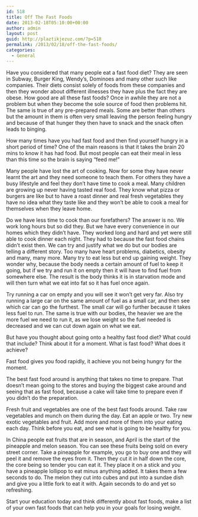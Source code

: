 ```yaml
---
id: 518
title: Off The Fast Foods
date: 2013-02-18T05:10:00+00:00
author: admin
layout: post
guid: http://plaztikjezuz.com/?p=518
permalink: /2013/02/18/off-the-fast-foods/
categories:
  - General
---
```

Have you considered that many people eat a fast food diet? They are seen in Subway, Burger King, Wendy’s, Dominoes and many other such like companies. Their diets consist solely of foods from these companies and then they wonder about different illnesses they have plus the fact they are obese. How good are all these fast foods? Once in awhile they are not a problem but when they become the sole source of food then problems hit. The same is true of any pre-prepared meals. Some are better than others but the amount in them is often very small leaving the person feeling hungry and because of that hunger they then have to snack and the snack often leads to binging.

How many times have you had fast food and then find yourself hungry in a short period of time? One of the main reasons is that it takes the brain 20 mins to know it has had food. But most people can eat their meal in less than this time so the brain is saying “feed me!”

Many people have lost the art of cooking. Now for some they have never learnt the art and they need someone to teach them. For others they have a busy lifestyle and feel they don’t have time to cook a meal. Many children are growing up never having tasted real food. They know what pizza or burgers are like but to have a roast dinner and real fresh vegetables they have no idea what they taste like and they won’t be able to cook a meal for themselves when they leave home.

Do we have less time to cook than our forefathers? The answer is no. We work long hours but so did they. But we have every convenience in our homes which they didn’t have. They worked long and hard and yet were still able to cook dinner each night. They had to because the fast food chains didn’t exist then. We can try and justify what we do but our bodies are telling a different story. Too many have heart problems, diabetics, obesity and many, many more. Many try to eat less but end up gaining weight. They wonder why, because the body needs a certain amount of fuel to keep it going, but if we try and run it on empty then it will have to find fuel from somewhere else. The result is the body thinks it is in starvation mode and will then turn what we eat into fat so it has fuel once again.

Try running a car on empty and you will see it won’t get very far. Also try running a large car on the same amount of fuel as a small car, and then see which car can go the furthest. The small car will go further because it takes less fuel to run. The same is true with our bodies, the heavier we are the more fuel we need to run it, as we lose weight so the fuel needed is decreased and we can cut down again on what we eat.

But have you thought about going onto a healthy fast food diet? What could that include? Think about it for a moment. What is fast food? What does it achieve?

Fast food gives you food rapidly, it achieve you not being hungry for the moment.

The best fast food around is anything that takes no time to prepare. That doesn’t mean going to the stores and buying the biggest cake around and seeing that as fast food, because a cake will take time to prepare even if you didn’t do the preparation.

Fresh fruit and vegetables are one of the best fast foods around. Take raw vegetables and munch on them during the day. Eat an apple or two. Try new exotic vegetables and fruit. Add more and more of them into your eating each day. Think before you eat, and see what is going to be healthy for you.

In China people eat fruits that are in season, and April is the start of the pineapple and melon season. You can see these fruits being sold on every street corner. Take a pineapple for example, you go to buy one and they will peel it and remove the eyes from it. Then they cut it in half down the core, the core being so tender you can eat it. They place it on a stick and you have a pineapple lollipop to eat minus anything added. It takes them a few seconds to do. The melon they cut into cubes and put into a sundae dish and give you a little fork to eat it with. Again seconds to do and yet so refreshing.

Start your education today and think differently about fast foods, make a list of your own fast foods that can help you in your goals for losing weight.